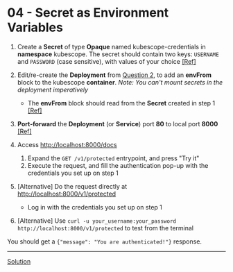 # 04 - Secret as Environment Variables

1. Create a **Secret** of type **Opaque** named kubescope-credentials in **namespace** kubescope. The secret should contain two keys: `USERNAME` and `PASSWORD` (case sensitive), with values of your choice [[Ref]](https://kubernetes.io/docs/concepts/configuration/secret/#opaque-secrets)

1. Edit/re-create the **Deployment** from [Question 2](../02-deployment/), to add an **envFrom** block to the kubescope **container**. _Note: You can't mount secrets in the deployment imperatively_
    - The **envFrom** block should read from the **Secret** created in step 1 [[Ref]](https://kubernetes.io/docs/tasks/inject-data-application/distribute-credentials-secure/#configure-all-key-value-pairs-in-a-secret-as-container-environment-variables)

1. **Port-forward** the **Deployment** (or **Service**) port **80** to local port **8000** [[Ref]](https://kubernetes.io/docs/tasks/access-application-cluster/port-forward-access-application-cluster/#forward-a-local-port-to-a-port-on-the-pod)

1. Access [http://localhost:8000/docs](http://localhost:8000/docs)
    1. Expand the `GET /v1/protected` entrypoint, and press "Try it"
    1. Execute the request, and fill the authentication pop-up with the credentials you set up on step 1

1. [Alternative] Do the request directly at [http://localhost:8000/v1/protected](http://localhost:8000/v1/protected)
    - Log in with the credentials you set up on step 1

1. [Alternative] Use `curl -u your_username:your_password http://localhost:8000/v1/protected` to test from the terminal

You should get a `{"message": "You are authenticated!"}` response.

---
[Solution](./solution.md)
